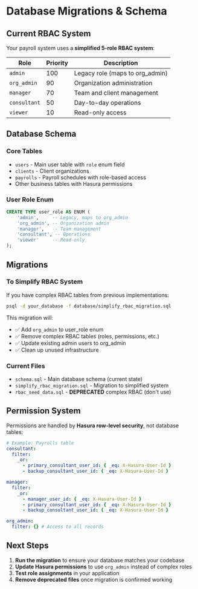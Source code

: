 # Database Migrations & Schema

## Current RBAC System

Your payroll system uses a **simplified 5-role RBAC system**:

| Role         | Priority | Description                     |
| ------------ | -------- | ------------------------------- |
| `admin`      | 100      | Legacy role (maps to org_admin) |
| `org_admin`  | 90       | Organization administration     |
| `manager`    | 70       | Team and client management      |
| `consultant` | 50       | Day-to-day operations           |
| `viewer`     | 10       | Read-only access                |

## Database Schema

### Core Tables

- `users` - Main user table with `role` enum field
- `clients` - Client organizations
- `payrolls` - Payroll schedules with role-based access
- Other business tables with Hasura permissions

### User Role Enum

```sql
CREATE TYPE user_role AS ENUM (
    'admin',     -- Legacy, maps to org_admin
    'org_admin', -- Organization admin
    'manager',   -- Team management
    'consultant', -- Operations
    'viewer'     -- Read-only
);
```

## Migrations

### To Simplify RBAC System

If you have complex RBAC tables from previous implementations:

```bash
psql -d your_database -f database/simplify_rbac_migration.sql
```

This migration will:

- ✅ Add `org_admin` to user_role enum
- ✅ Remove complex RBAC tables (roles, permissions, etc.)
- ✅ Update existing admin users to org_admin
- ✅ Clean up unused infrastructure

### Current Files

- `schema.sql` - Main database schema (current state)
- `simplify_rbac_migration.sql` - Migration to simplified system
- `rbac_seed_data.sql` - **DEPRECATED** complex RBAC (don't use)

## Permission System

Permissions are handled by **Hasura row-level security**, not database tables:

```yaml
# Example: Payrolls table
consultant:
  filter:
    _or:
      - primary_consultant_user_id: { _eq: X-Hasura-User-Id }
      - backup_consultant_user_id: { _eq: X-Hasura-User-Id }

manager:
  filter:
    _or:
      - manager_user_id: { _eq: X-Hasura-User-Id }
      - primary_consultant_user_id: { _eq: X-Hasura-User-Id }
      - backup_consultant_user_id: { _eq: X-Hasura-User-Id }

org_admin:
  filter: {} # Access to all records
```

## Next Steps

1. **Run the migration** to ensure your database matches your codebase
2. **Update Hasura permissions** to use `org_admin` instead of complex roles
3. **Test role assignments** in your application
4. **Remove deprecated files** once migration is confirmed working
